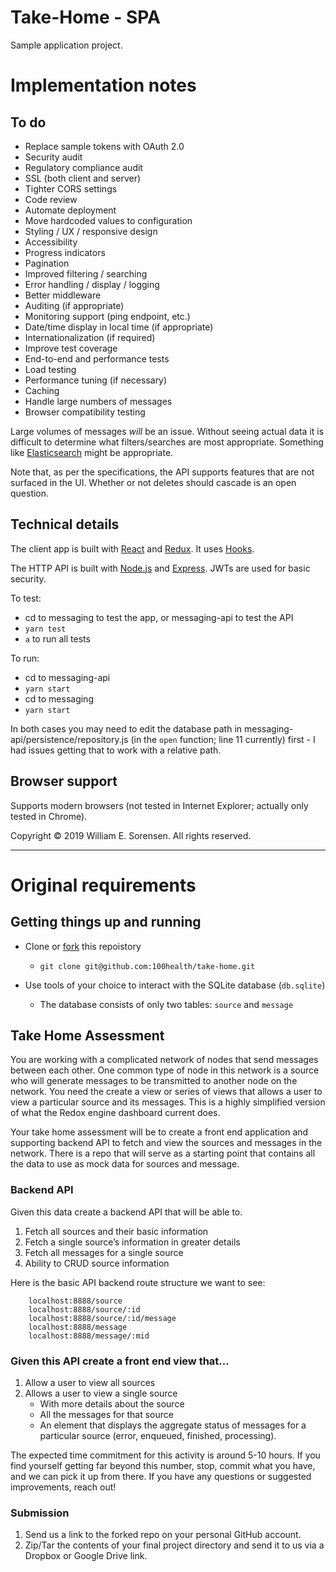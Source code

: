 # Take-Home - SPA

Sample application project.

# Implementation notes

## To do

- Replace sample tokens with OAuth 2.0
- Security audit
- Regulatory compliance audit
- SSL (both client and server)
- Tighter CORS settings
- Code review
- Automate deployment
- Move hardcoded values to configuration
- Styling / UX / responsive design
- Accessibility
- Progress indicators
- Pagination
- Improved filtering / searching
- Error handling / display / logging
- Better middleware
- Auditing (if appropriate)
- Monitoring support (ping endpoint, etc.)
- Date/time display in local time (if appropriate)
- Internationalization (if required)
- Improve test coverage
- End-to-end and performance tests
- Load testing
- Performance tuning (if necessary)
- Caching
- Handle large numbers of messages
- Browser compatibility testing

Large volumes of messages *will* be an issue. Without seeing actual data it is difficult to determine what filters/searches are most appropriate. Something like [Elasticsearch](https://www.elastic.co/products/elasticsearch) might be appropriate.

Note that, as per the specifications, the API supports features that are not surfaced in the UI. Whether or not deletes should cascade is an open question.

## Technical details

The client app is built with [React](https://reactjs.org/) and [Redux](https://redux.js.org/). It uses [Hooks](https://reactjs.org/docs/hooks-overview.html).

The HTTP API is built with [Node.js](https://nodejs.org/en/) and [Express](https://expressjs.com/). JWTs are used for basic security.

To test:

- cd to messaging to test the app, or messaging-api to test the API
- `yarn test`
- `a` to run all tests

To run:

- cd to messaging-api
- `yarn start`
- cd to messaging
- `yarn start`

In both cases you may need to edit the database path in 
messaging-api/persistence/repository.js (in the `open` function; line 11 currently) first - I had issues getting that to work with a relative path.

## Browser support

Supports modern browsers (not tested in Internet Explorer; actually only tested in Chrome).

Copyright &copy; 2019 William E. Sorensen. All rights reserved.

---

# Original requirements

## Getting things up and running

- Clone or [fork](https://help.github.com/en/articles/fork-a-repo) this repoistory
  - ```git clone git@github.com:100health/take-home.git```

- Use tools of your choice to interact with the SQLite database (`db.sqlite`)
    - The database consists of only two tables: `source` and `message`

## Take Home Assessment
You are working with a complicated network of nodes that send messages between each other. One common type of node in this network is a source who will generate messages to be transmitted to another node on the network. You need the create a view or series of views that allows a user to view a particular source and its messages. This is a highly simplified version of what the Redox engine dashboard current does.

Your take home assessment will be to create a front end application and supporting backend API to fetch and view the sources and messages in the network. There is a repo that will serve as a starting point that contains all the data to use as mock data for sources and message.

### Backend API 
Given this data create a backend API that will be able to.

1) Fetch all sources and their basic information
2) Fetch a single source’s information in greater details
3) Fetch all messages for a single source
4) Ability to CRUD source information

Here is the basic API backend route structure we want to see:  
```
    localhost:8888/source  
    localhost:8888/source/:id
    localhost:8888/source/:id/message
    localhost:8888/message
    localhost:8888/message/:mid
```

### Given this API create a front end view that…
1) Allow a user to view all sources
2) Allows a user to view a single source 
   - With more details about the source
   - All the messages for that source
   - An element that displays the aggregate status of messages for a particular source (error, enqueued, finished, processing).

The expected time commitment for this activity is around 5-10 hours. If you find yourself getting far beyond this number, stop, commit what you have, and we can pick it up from there. If you have any questions or suggested improvements, reach out!

### Submission 

1) Send us a link to the forked repo on your personal GitHub account.
2) Zip/Tar the contents of your final project directory and send it to us via a Dropbox or Google Drive link.  
